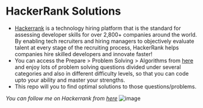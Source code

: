 # HackerRank Solutions
* [Hackerrank](https://www.hackerrank.com/dashboard?h_r=logo "Hackerrank Home") is a technology hiring platform that is the standard for assessing developer skills for over 2,800+ companies around the world. By enabling tech recruiters and hiring managers to objectively evaluate talent at every stage of the recruiting process, HackerRank helps companies hire skilled developers and innovate faster!
* You can access the Prepare > Problem Solving > Algorithms from [here](https://www.hackerrank.com/domains/algorithms "Algorithms") and enjoy lots of problem solving questions divided under several categories and also in different difficulty levels, so that you can code upto your ability and master your strengths.
* This repo will you to find optimal solutions to those questions/problems.

*You can follow me on Hackerrank from [here](https://www.hackerrank.com/dewansh3255 "Dewansh Khandelwal's profile")*
![image](https://user-images.githubusercontent.com/61582764/190882694-aa02d2ef-aa87-4974-8737-8b38b688e80b.png "Dewansh Khandelwal")

